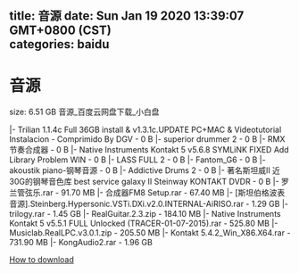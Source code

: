 
title: 音源
date: Sun Jan 19 2020 13:39:07 GMT+0800 (CST)    
categories: baidu
---

# 音源
size: 6.51 GB
 音源_百度云网盘下载_小白盘
 
|- Trilian 1.1.4c Full 36GB install & v1.3.1c.UPDATE PC+MAC & Videotutorial Instalacion - Comprimido By DGV - 0 B
|- superior drummer 2 - 0 B
|- RMX节奏合成器 - 0 B
|- Native Instruments Kontakt 5 v5.6.8 SYMLiNK FIXED Add Library Problem WIN - 0 B
|- LASS FULL 2 - 0 B
|- Fantom_G6 - 0 B
|- akoustik piano-钢琴音源 - 0 B
|- Addictive Drums 2 - 0 B
|-  著名斯坦威II 近30G的钢琴音色库 best service galaxy II Steinway KONTAKT DVDR - 0 B
|- 罗兰管弦乐.rar - 91.70 MB
|- 合成器FM8 Setup.rar - 67.40 MB
|- [斯坦伯格波表音源].Steinberg.Hypersonic.VSTi.DXi.v2.0.INTERNAL-AiRISO.rar - 1.29 GB
|- trilogy.rar - 1.45 GB
|- RealGuitar.2.3.zip - 184.10 MB
|- Native Instruments Kontakt 5 v5.5.1 FULL Unlocked (TRACER-01-07-2015).rar - 525.80 MB
|- Musiclab.RealLPC.v3.0.1.zip - 205.50 MB
|- Kontakt 5.4.2_Win_X86.X64.rar - 731.90 MB
|- KongAudio2.rar - 1.96 GB

[How to download](https://bpcam.bemobtrk.com/go/2ceec3aa-1ca2-46d6-b9ff-aaa5c184517c?jno=4447)